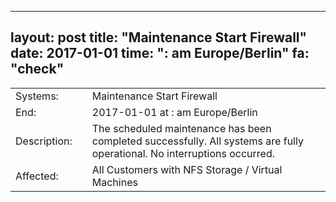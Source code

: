 --- 
 layout: post 
 title: "Maintenance Start Firewall" 
 date: 2017-01-01 
 time: ": am Europe/Berlin" 
 fa: "check" 
 --- 
 |                   |   |                                                                      | 
 |-------------------|---|----------------------------------------------------------------------| 
 | Systems:          |   | Maintenance Start Firewall| 
 | End:              |   | 2017-01-01 at : am Europe/Berlin | 
 | Description:      |   | The scheduled maintenance has been completed successfully. All systems are fully operational. No interruptions occurred. | 
 | Affected:         |   | All Customers with NFS Storage / Virtual Machines | 

